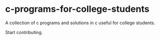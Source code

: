 # c-programs-for-college-students
A collection of c programs and solutions in c useful for college students.

Start contributing.
